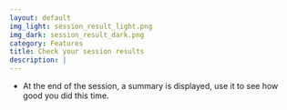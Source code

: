 ```yaml
---
layout: default
img_light: session_result_light.png
img_dark: session_result_dark.png
category: Features
title: Check your session results
description: |
---
```


- At the end of the session, a summary is displayed, use it to see how good you did this time.